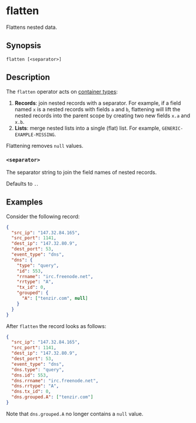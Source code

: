 # flatten

Flattens nested data.

## Synopsis

```
flatten [<separator>]
```

## Description

The `flatten` operator acts on [container
types](../../data-model/type-system.md):

1. **Records**: join nested records with a separator. For example, if a field
   named `x` is a nested records with fields `a` and `b`, flattening will lift
   the nested records into the parent scope by creating two new fields `x.a` and
   `x.b`.
2. **Lists**: merge nested lists into a single (flat) list. For example,
   `GENERIC-EXAMPLE-MISSING`.

Flattening removes `null` values.

### `<separator>`

The separator string to join the field names of nested records.

Defaults to `.`.

## Examples

Consider the following record:

```json
{
  "src_ip": "147.32.84.165",
  "src_port": 1141,
  "dest_ip": "147.32.80.9",
  "dest_port": 53,
  "event_type": "dns",
  "dns": {
    "type": "query",
    "id": 553,
    "rrname": "irc.freenode.net",
    "rrtype": "A",
    "tx_id": 0,
    "grouped": {
      "A": ["tenzir.com", null]
    }
  }
}
```

After `flatten` the record looks as follows:

```json
{
  "src_ip": "147.32.84.165",
  "src_port": 1141,
  "dest_ip": "147.32.80.9",
  "dest_port": 53,
  "event_type": "dns",
  "dns.type": "query",
  "dns.id": 553,
  "dns.rrname": "irc.freenode.net",
  "dns.rrtype": "A",
  "dns.tx_id": 0,
  "dns.grouped.A": ["tenzir.com"]
}
```

 Note that `dns.grouped.A` no longer contains a `null` value.

